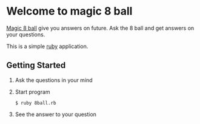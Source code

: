 # Welcome to magic 8 ball
[Magic 8 ball](https://en.wikipedia.org/wiki/Magic_8-Ball) give you answers on future. Ask the 8 ball and get answers on your questions.

This is a simple [ruby](https://www.ruby-lang.org/ru/downloads/) application.

## Getting Started
 1. Ask the questions in your mind
 2. Start program
 
        $ ruby 8ball.rb
 3. See the answer to your question
